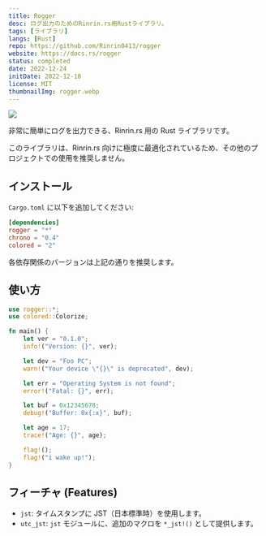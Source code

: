 ```yaml
---
title: Rogger
desc: ログ出力のためのRinrin.rs用Rustライブラリ。
tags: [ライブラリ]
langs: [Rust]
repo: https://github.com/Rinrin0413/rogger
website: https://docs.rs/rogger
status: completed
date: 2022-12-24
initDate: 2022-12-18
license: MIT
thumbnailImg: rogger.webp
---
```


![ ](https://img.shields.io/github/v/release/Rinrin0413/rogger?label=%E6%9C%80%E6%96%B0%E3%83%90%E3%83%BC%E3%82%B8%E3%83%A7%E3%83%B3&style=flat-square)

非常に簡単にログを出力できる、Rinrin.rs 用の Rust ライブラリです。

このライブラリは、Rinrin.rs 向けに極度に最適化されているため、その他のプロジェクトでの使用を推奨しません。

## インストール

`Cargo.toml` に以下を追加してください:

```toml
[dependencies]
rogger = "*"
chrono = "0.4"
colored = "2"
```

各依存関係のバージョンは上記の通りを推奨します。

## 使い方

```rust
use rogger::*;
use colored::Colorize;

fn main() {
    let ver = "0.1.0";
    info!("Version: {}", ver);

    let dev = "Foo PC";
    warn!("Your device \"{}\" is deprecated", dev);

    let err = "Operating System is not found";
    error!("Fatal: {}", err);

    let buf = 0x12345678;
    debug!("Buffer: 0x{:x}", buf);

    let age = 17;
    trace!("Age: {}", age);

    flag!();
    flag!("i wake up!");
}
```

## フィーチャ (Features)

- `jst`: タイムスタンプに JST（日本標準時）を使用します。
- `utc_jst`: `jst` モジュールに、追加のマクロを `*_jst!()` として提供します。
